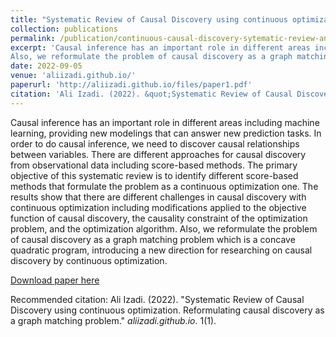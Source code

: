```yaml
---
title: "Systematic Review of Causal Discovery using continuous optimization. Reformulating causal discovery as a graph matching problem"
collection: publications
permalink: /publication/continuous-causal-discovery-sytematic-review-and-graph-matching
excerpt: 'Causal inference has an important role in different areas including machine learning, providing new modelings that can answer new prediction tasks. In order to do causal inference, we need to discover causal relationships between variables. There are different approaches for causal discovery from observational data including score-based methods. The primary objective of this systematic review is to identify different score-based methods that formulate the problem as a continuous optimization one. The results show that there are different challenges in causal discovery with continuous optimization including modifications applied to the objective function of causal discovery, the causality constraint of the optimization problem, and the optimization algorithm.
Also, we reformulate the problem of causal discovery as a graph matching problem which is a concave quadratic program, introducing a new direction for researching on causal discovery by continuous optimization.'
date: 2022-09-05
venue: 'aliizadi.github.io/'
paperurl: 'http://aliizadi.github.io/files/paper1.pdf'
citation: 'Ali Izadi. (2022). &quot;Systematic Review of Causal Discovery using continuous optimization. Reformulating causal discovery as a graph matching problem.&quot; <i>aliizadi.github.io</i>. 1(1).'
---
```

Causal inference has an important role in different areas including machine learning, providing new modelings that can answer new prediction tasks. In order to do causal inference, we need to discover causal relationships between variables. There are different approaches for causal discovery from observational data including score-based methods. The primary objective of this systematic review is to identify different score-based methods that formulate the problem as a continuous optimization one. The results show that there are different challenges in causal discovery with continuous optimization including modifications applied to the objective function of causal discovery, the causality constraint of the optimization problem, and the optimization algorithm.
Also, we reformulate the problem of causal discovery as a graph matching problem which is a concave quadratic program, introducing a new direction for researching on causal discovery by continuous optimization.

[Download paper here](http://aliizadi.github.io/files/paper1.pdf)

Recommended citation: Ali Izadi. (2022). "Systematic Review of Causal Discovery using continuous optimization. Reformulating causal discovery as a graph matching problem." <i>aliizadi.github.io</i>. 1(1).